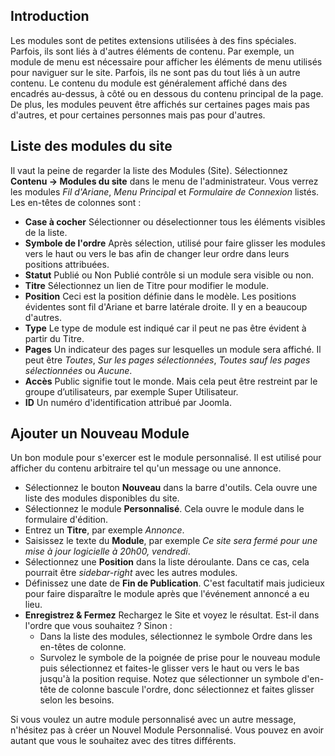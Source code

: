 <!-- Filename: J4.x:Getting_Started:_Adding_a_Module / Display title: Ajouter un module  -->

## Introduction

Les modules sont de petites extensions utilisées à des fins spéciales. Parfois, ils sont liés à d'autres éléments de contenu. Par exemple, un module de menu est nécessaire pour afficher les éléments de menu utilisés pour naviguer sur le site. Parfois, ils ne sont pas du tout liés à un autre contenu. Le contenu du module est généralement affiché dans des encadrés au-dessus, à côté ou en dessous du contenu principal de la page. De plus, les modules peuvent être affichés sur certaines pages mais pas d'autres, et pour certaines personnes mais pas pour d'autres.

## Liste des modules du site

Il vaut la peine de regarder la liste des Modules (Site). Sélectionnez
**Contenu → Modules du site** dans le menu de l'administrateur. Vous verrez
les modules *Fil d'Ariane*, *Menu Principal* et *Formulaire de Connexion* listés. Les en-têtes de colonnes sont :

- **Case à cocher** Sélectionner ou déselectionner tous les éléments visibles de la liste.
- **Symbole de l'ordre** Après sélection, utilisé pour faire glisser les modules vers le haut ou vers le bas afin
  de changer leur ordre dans leurs positions attribuées.
- **Statut** Publié ou Non Publié contrôle si un module sera visible ou non.
- **Titre** Sélectionnez un lien de Titre pour modifier le module.
- **Position** Ceci est la position définie dans le modèle. Les
  positions évidentes sont fil d'Ariane et barre latérale droite. Il y en a beaucoup
  d'autres.
- **Type** Le type de module est indiqué car il peut ne pas être évident
  à partir du Titre.
- **Pages** Un indicateur des pages sur lesquelles un module sera affiché. Il
  peut être *Toutes*, *Sur les pages sélectionnées*, *Toutes sauf les pages sélectionnées* ou *Aucune*.
- **Accès** Public signifie tout le monde. Mais cela peut être restreint par le groupe
  d’utilisateurs, par exemple Super Utilisateur.
- **ID** Un numéro d'identification attribué par Joomla.

## Ajouter un Nouveau Module

Un bon module pour s'exercer est le module personnalisé. Il est utilisé pour afficher du contenu arbitraire tel qu'un message ou une annonce.

- Sélectionnez le bouton **Nouveau** dans la barre d'outils. Cela ouvre une liste des modules disponibles du site.
- Sélectionnez le module **Personnalisé**. Cela ouvre le module dans le formulaire d'édition.
- Entrez un **Titre**, par exemple *Annonce*.
- Saisissez le texte du **Module**, par exemple *Ce site sera fermé pour une mise à jour logicielle à 20h00, vendredi*.
- Sélectionnez une **Position** dans la liste déroulante. Dans ce cas, cela pourrait être *sidebar-right* avec les autres modules.
- Définissez une date de **Fin de Publication**. C'est facultatif mais judicieux pour faire disparaître le module après que l'événement annoncé a eu lieu.
- **Enregistrez & Fermez** Rechargez le Site et voyez le résultat. Est-il dans l'ordre que vous souhaitez ? Sinon :
  - Dans la liste des modules, sélectionnez le symbole Ordre dans les en-têtes de colonne.
  - Survolez le symbole de la poignée de prise pour le nouveau module puis sélectionnez et faites-le glisser vers le haut ou vers le bas jusqu'à la position requise. Notez que sélectionner un symbole d'en-tête de colonne bascule l'ordre, donc sélectionnez et faites glisser selon les besoins.

Si vous voulez un autre module personnalisé avec un autre message, n'hésitez pas à créer un Nouvel Module Personnalisé. Vous pouvez en avoir autant que vous le souhaitez avec des titres différents.

